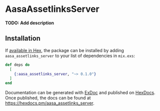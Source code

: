 # AasaAssetlinksServer

**TODO: Add description**

## Installation

If [available in Hex](https://hex.pm/docs/publish), the package can be installed
by adding `aasa_assetlinks_server` to your list of dependencies in `mix.exs`:

```elixir
def deps do
  [
    {:aasa_assetlinks_server, "~> 0.1.0"}
  ]
end
```

Documentation can be generated with [ExDoc](https://github.com/elixir-lang/ex_doc)
and published on [HexDocs](https://hexdocs.pm). Once published, the docs can
be found at <https://hexdocs.pm/aasa_assetlinks_server>.

